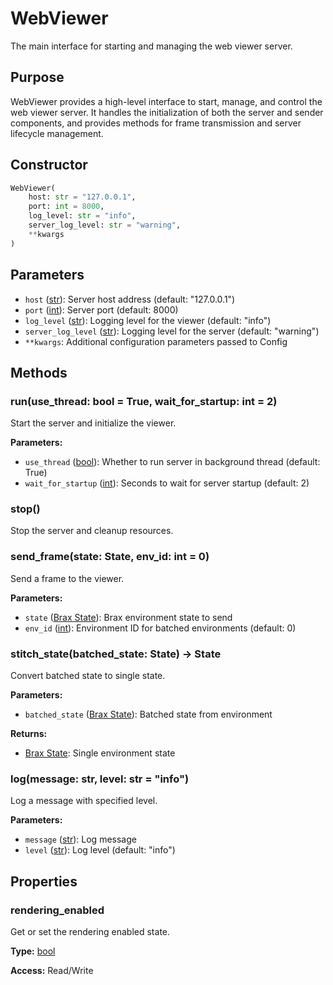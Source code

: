 # WebViewer

The main interface for starting and managing the web viewer server.

## Purpose

WebViewer provides a high-level interface to start, manage, and control the web viewer server. It handles the initialization of both the server and sender components, and provides methods for frame transmission and server lifecycle management.

## Constructor

```python
WebViewer(
    host: str = "127.0.0.1",
    port: int = 8000,
    log_level: str = "info",
    server_log_level: str = "warning",
    **kwargs
)
```

## Parameters

- `host` ([str](https://docs.python.org/3/library/stdtypes.html#text-sequence-type-str)): Server host address (default: "127.0.0.1")
- `port` ([int](https://docs.python.org/3/c-api/long.html)): Server port (default: 8000)
- `log_level` ([str](https://docs.python.org/3/library/stdtypes.html#text-sequence-type-str)): Logging level for the viewer (default: "info")
- `server_log_level` ([str](https://docs.python.org/3/library/stdtypes.html#text-sequence-type-str)): Logging level for the server (default: "warning")
- `**kwargs`: Additional configuration parameters passed to Config

## Methods

### run(use_thread: bool = True, wait_for_startup: int = 2)

Start the server and initialize the viewer.

**Parameters:**
- `use_thread` ([bool](https://docs.python.org/3/c-api/bool.html)): Whether to run server in background thread (default: True)
- `wait_for_startup` ([int](https://docs.python.org/3/c-api/long.html)): Seconds to wait for server startup (default: 2)

### stop()

Stop the server and cleanup resources.

### send_frame(state: State, env_id: int = 0)

Send a frame to the viewer.

**Parameters:**
- `state` ([Brax State](https://github.com/google/brax/blob/main/brax/envs/base.py)): Brax environment state to send
- `env_id` ([int](https://docs.python.org/3/c-api/long.html)): Environment ID for batched environments (default: 0)

### stitch_state(batched_state: State) -> State

Convert batched state to single state.

**Parameters:**
- `batched_state` ([Brax State](https://github.com/google/brax/blob/main/brax/envs/base.py)): Batched state from environment

**Returns:**
- [Brax State](https://github.com/google/brax/blob/main/brax/envs/base.py): Single environment state

### log(message: str, level: str = "info")

Log a message with specified level.

**Parameters:**
- `message` ([str](https://docs.python.org/3/library/stdtypes.html#text-sequence-type-str)): Log message
- `level` ([str](https://docs.python.org/3/library/stdtypes.html#text-sequence-type-str)): Log level (default: "info")

## Properties

### rendering_enabled

Get or set the rendering enabled state.

**Type:** [bool](https://docs.python.org/3/c-api/bool.html)

**Access:** Read/Write 